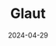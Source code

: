 ---  
layout: startup_page  
title: "Glaut"  
id: "glaut.com"  
permalink: "/glautglaut.com04292024/"  
website: "https://www.glaut.com/"  
funding_round: "Pre-Seed"  
funding_amount: "$1.4M"  
investors: "Italian Founders Fund, Brainstorm Ventures, Alecla7, Ithaca, BHeroes, Club degli Investitori, Eden Ventures, Delirus Capital, David Clarke, Pietro Cesati"  
about: "Glaut is a customer research platform that uses conversational surveys to provide B2C brands with deeper insights than traditional quantitative methods. Its platform facilitates open-ended conversations, synthesizing responses into actionable business intelligence, offering a user-friendly interface similar to Google Forms but with far greater depth and analysis capabilities."  
markets: "Market Research, Artificial Intelligence (AI), Consumer Research"  
hq: "Wilmington, Delaware, United States"  
founded_year: "2023"  
linkedin: "https://www.linkedin.com/company/glaut-ai-moderated-interviews"  
twitter: "https://twitter.com/GlautResearch"  
instagram: ""  
facebook: ""  
crunchbase: "https://www.crunchbase.com/organization/glaut"  
pitchbook: "https://pitchbook.com/profiles/company/539125-48"  

date_display: "29-Apr-2024"  
date: "2024-04-29"

# SEO Optimization  
meta_title: "Glaut - Pre-Seed Funding ($1.4M)"  
meta_description: "Glaut, Glaut is a customer research platform that uses conversational surveys to provide B2C brands with deeper insights than traditional quantitative method..."  
meta_keywords: "Glaut, Market Research, Artificial Intelligence (AI), Consumer Research, Pre-Seed funding"  
canonical_url: "https://startup.projectstartups.com/glautglaut.com04292024/"  
---